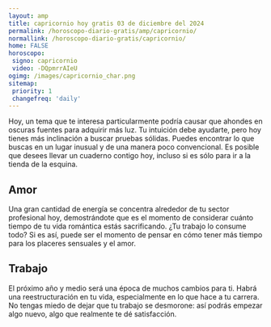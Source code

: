 ```yaml
---
layout: amp
title: capricornio hoy gratis 03 de diciembre del 2024 
permalink: /horoscopo-diario-gratis/amp/capricornio/
normallink: /horoscopo-diario-gratis/capricornio/
home: FALSE
horoscopo:
 signo: capricornio
 video: -DQpmrrAIeU
ogimg: /images/capricornio_char.png
sitemap:
 priority: 1
 changefreq: 'daily'
---
```



Hoy, un tema que te interesa particularmente podría causar que ahondes en oscuras fuentes para adquirir más luz. Tu intuición debe ayudarte, pero hoy tienes más inclinación a buscar pruebas sólidas. Puedes encontrar lo que buscas en un lugar inusual y de una manera poco convencional. Es posible que desees llevar un cuaderno contigo hoy, incluso si es sólo para ir a la tienda de la esquina.

## Amor

Una gran cantidad de energía se concentra alrededor de tu sector profesional hoy, demostrándote que es el momento de considerar cuánto tiempo de tu vida romántica estás sacrificando. ¿Tu trabajo lo consume todo? Si es así, puede ser el momento de pensar en cómo tener más tiempo para los placeres sensuales y el amor.

## Trabajo

El próximo año y medio será una época de muchos cambios para ti. Habrá una reestructuración en tu vida, especialmente en lo que hace a tu carrera. No tengas miedo de dejar que tu trabajo se desmorone: así podrás empezar algo nuevo, algo que realmente te dé satisfacción.